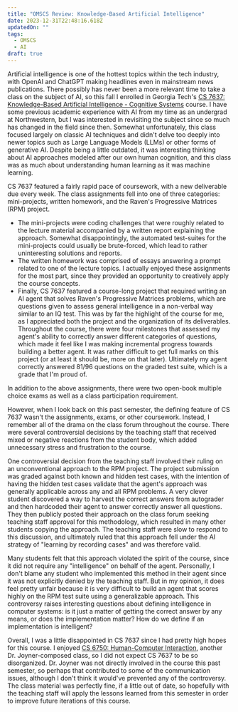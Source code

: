 ```yaml
---
title: "OMSCS Review: Knowledge-Based Artificial Intelligence"
date: 2023-12-31T22:48:16.618Z
updatedOn: ""
tags:
  - OMSCS
  - AI
draft: true
---
```

Artificial intelligence is one of the hottest topics within the tech industry, with OpenAI and ChatGPT making headlines even in mainstream news publications. There possibly has never been a more relevant time to take a class on the subject of AI, so this fall I enrolled in Georgia Tech's [CS 7637: Knowledge-Based Artificial Intelligence - Cognitive Systems](https://omscs.gatech.edu/cs-7637-knowledge-based-artificial-intelligence-cognitive-systems) course. I have some previous academic experience with AI from my time as an undergrad at Northwestern, but I was interested in revisiting the subject since so much has changed in the field since then. Somewhat unfortunately, this class focused largely on classic AI techniques and didn't delve too deeply into newer topics such as Large Language Models (LLMs) or other forms of generative AI. Despite being a little outdated, it was interesting thinking about AI approaches modeled after our own human cognition, and this class was as much about understanding human learning as it was machine learning.

CS 7637 featured a fairly rapid pace of coursework, with a new deliverable due every week. The class assignments fell into one of three categories: mini-projects, written homework, and the Raven's Progressive Matrices (RPM) project. 

* The mini-projects were coding challenges that were roughly related to the lecture material accompanied by a written report explaining the approach. Somewhat disappointingly, the automated test-suites for the mini-projects could usually be brute-forced, which lead to rather uninteresting solutions and reports. 
* The written homework was comprised of essays answering a prompt related to one of the lecture topics. I actually enjoyed these assignments for the most part, since they provided an opportunity to creatively apply the course concepts.
* Finally, CS 7637 featured a course-long project that required writing an AI agent that solves Raven's Progressive Matrices problems, which are questions given to assess general intelligence in a non-verbal way similar to an IQ test. This was by far the highlight of the course for me, as I appreciated both the project and the organization of its deliverables. Throughout the course, there were four milestones that assessed my agent's ability to correctly answer different categories of questions, which made it feel like I was making incremental progress towards building a better agent. It was rather difficult to get full marks on this project (or at least it should be, more on that later). Ultimately my agent correctly answered 81/96 questions on the graded test suite, which is a grade that I'm proud of.

In addition to the above assignments, there were two open-book multiple choice exams as well as a class participation requirement.

However, when I look back on this past semester, the defining feature of CS 7637 wasn't the assignments, exams, or other coursework. Instead, I remember all of the drama on the class forum throughout the course. There were several controversial decisions by the teaching staff that received mixed or negative reactions from the student body, which added unnecessary stress and frustration to the course. 

One controversial decision from the teaching staff involved their ruling on an unconventional approach to the RPM project. The project submission was graded against both known and hidden test cases, with the intention of having the hidden test cases validate that the agent's approach was generally applicable across any and all RPM problems. A very clever student discovered a way to harvest the correct answers from autograder and then hardcoded their agent to answer correctly answer all questions. They then publicly posted their approach on the class forum seeking teaching staff approval for this methodology, which resulted in many other students copying the approach. The teaching staff were slow to respond to this discussion, and ultimately ruled that this approach fell under the AI strategy of "learning by recording cases" and was therefore valid. 

Many students felt that this approach violated the spirit of the course, since it did not require any "intelligence" on behalf of the agent. Personally, I don't blame any student who implemented this method in their agent since it was not explicitly denied by the teaching staff. But in my opinion, it does feel pretty unfair because it is very difficult to build an agent that scores highly on the RPM test suite using a generalizable approach. This controversy raises interesting questions about defining intelligence in computer systems: is it just a matter of getting the correct answer by any means, or does the implementation matter? How do we define if an implementation is intelligent?

Overall, I was a little disappointed in CS 7637 since I had pretty high hopes for this course. I enjoyed [CS 6750: Human-Computer Interaction](https://mattdalzell.com/blog/omscs-human-computer-interaction/), another Dr. Joyner-composed class, so I did not expect CS 7637 to be so disorganized. Dr. Joyner was not directly involved in the course this past semester, so perhaps that contributed to some of the communication issues, although I don't think it would've prevented any of the controversy. The class material was perfectly fine, if a little out of date, so hopefully with the teaching staff will apply the lessons learned from this semester in order to improve future iterations of this course.